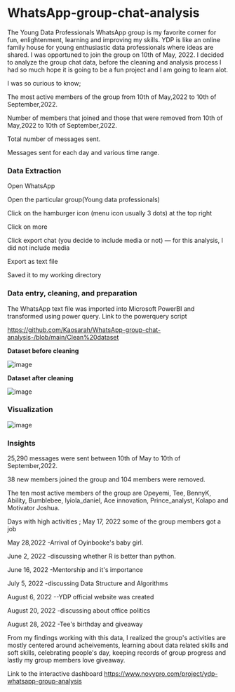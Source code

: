 # WhatsApp-group-chat-analysis

The Young Data Professionals WhatsApp group is my favorite corner for fun, enlightenment, learning and improving my skills. YDP is like an online family house for
young enthusiastic data professionals where ideas are shared. I was opportuned to join the group on 10th of May, 2022. I decided to analyze the group chat data, before the cleaning and analysis process I had so much hope it is going to be a fun project and I am going to learn alot. 

I was so curious to know;

The most active members of the group from 10th of May,2022 to 10th of September,2022.

Number of members that joined and those that were removed from 10th of May,2022 to 10th of September,2022.

Total number of messages sent.

Messages sent for each day and various time range.

### Data Extraction

Open WhatsApp

Open the particular group(Young data professionals) 

Click on the hamburger icon (menu icon usually 3 dots) at the top right

Click on more

Click export chat (you decide to include media or not) — for this analysis, I did not include media

Export as text file

Saved it to my working directory

### Data entry, cleaning, and preparation
 
 The WhatsApp text file was imported into Microsoft PowerBI and transformed using power query.
 Link to the powerquery script
 
 https://github.com/Kaosarah/WhatsApp-group-chat-analysis-/blob/main/Clean%20dataset
 
 
 **Dataset before cleaning**
 
 
 
![image](https://user-images.githubusercontent.com/109418747/190860476-144dbb50-8c68-4029-b4d9-db9f98eb93fa.png)



**Dataset after cleaning**



![image](https://user-images.githubusercontent.com/109418747/190861021-d5ffb4d0-5b03-44a9-9159-1b06621f1712.png)


### Visualization


![image](https://user-images.githubusercontent.com/109418747/190862432-9a6fb75d-ff70-4d22-8b2f-d61ebd9e0d10.png)


 ### Insights

 25,290 messages were sent between 10th of May to 10th of September,2022.
 
 38 new members joined the group and 104 members were removed.
 
 The ten most active members of the group are Opeyemi, Tee, BennyK, Ability, Bumblebee, Iyiola_daniel, Ace innovation, Prince_analyst, Kolapo and Motivator Joshua.
 
 Days with high activities ;
 May 17, 2022 some of the group members got a job
 
 May 28,2022 -Arrival of Oyinbooke's baby girl.
 
 June 2, 2022 -discussing whether R is better than python.
 
 June 16, 2022  -Mentorship and it's importance
 
 July 5, 2022 -discussing Data Structure and Algorithms
 
 August 6, 2022 --YDP official website was created
 
 August 20, 2022 -discussing about office politics
 
 August 28, 2022 -Tee's birthday and giveaway
 
From my findings working with this data, I realized the group's activities are mostly centered around acheivements, learning about data related skills and soft skills, celebrating people's day, keeping records of group progress and lastly my group members love giveaway.
      
Link to the interactive dashboard 
https://www.novypro.com/project/ydp-whatsapp-group-analysis
